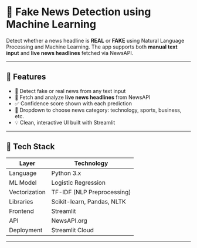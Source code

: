 # 📰 Fake News Detection using Machine Learning

Detect whether a news headline is **REAL** or **FAKE** using Natural Language Processing and Machine Learning. The app supports both **manual text input** and **live news headlines** fetched via NewsAPI.

---

## 📌 Features

- 🔎 Detect fake or real news from any text input
- 🔁 Fetch and analyze **live news headlines** from NewsAPI
- ✅ Confidence score shown with each prediction
- 📂 Dropdown to choose news category: technology, sports, business, etc.
- 💡 Clean, interactive UI built with Streamlit

---

## 🧠 Tech Stack

| Layer         | Technology                  |
|---------------|------------------------------|
| Language      | Python 3.x                   |
| ML Model      | Logistic Regression          |
| Vectorization | TF-IDF (NLP Preprocessing)   |
| Libraries     | Scikit-learn, Pandas, NLTK   |
| Frontend      | Streamlit                    |
| API           | NewsAPI.org                  |
| Deployment    | Streamlit Cloud              |

---
